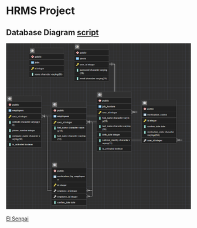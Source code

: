 # HRMS Project


## Database Diagram [script](https://github.com/ElSenpai/HRMS_Java/blob/master/hrms/hrms_script.sql)

![some](https://github.com/ElSenpai/practice/blob/main/html/img/diagram.png)


[El Senpai](https://github.com/ElSenpai/)

